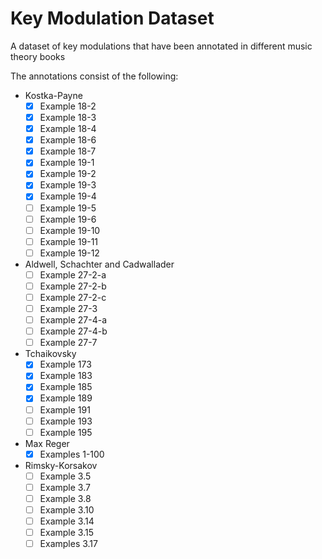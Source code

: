 # Key Modulation Dataset

A dataset of key modulations that have been annotated in different music theory books

The annotations consist of the following:

- Kostka-Payne
  - [x] Example 18-2
  - [x] Example 18-3
  - [x] Example 18-4
  - [x] Example 18-6
  - [x] Example 18-7
  - [x] Example 19-1
  - [x] Example 19-2
  - [x] Example 19-3
  - [x] Example 19-4
  - [ ] Example 19-5
  - [ ] Example 19-6
  - [ ] Example 19-10
  - [ ] Example 19-11
  - [ ] Example 19-12
- Aldwell, Schachter and Cadwallader
  - [ ] Example 27-2-a
  - [ ] Example 27-2-b
  - [ ] Example 27-2-c
  - [ ] Example 27-3
  - [ ] Example 27-4-a
  - [ ] Example 27-4-b
  - [ ] Example 27-7
- Tchaikovsky
  - [X] Example 173
  - [X] Example 183
  - [X] Example 185
  - [X] Example 189
  - [ ] Example 191
  - [ ] Example 193
  - [ ] Example 195
- Max Reger
  - [x] Examples 1-100
- Rimsky-Korsakov
  - [ ] Example 3.5
  - [ ] Example 3.7
  - [ ] Example 3.8
  - [ ] Example 3.10
  - [ ] Example 3.14
  - [ ] Example 3.15
  - [ ] Examples 3.17
